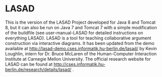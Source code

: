 # LASAD
This is the version of the LASAD Project developed for Java 8 and Tomcat 8, but it can also be run on Java 7 and Tomcat 7 with a simple modification of the buildfile (see user-manual-LASAD for detailed instructions on everything LASAD).  LASAD is a tool for teaching collaborative argument construction via interactive diagrams.  It has been updated from the demo available at http://lasad-demo.cses.informatik.hu-berlin.de/lasad/ by Kevin Loughlin, intern for Dr. Bruce McLaren of the Human-Computer Interaction Institute at Carnegie Mellon University.  The official research website for LASAD can be found at http://cses.informatik.hu-berlin.de/research/details/lasad/ .
